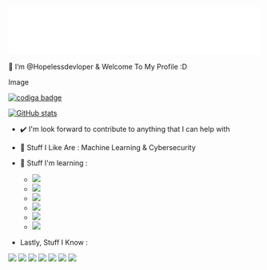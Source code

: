  ![](https://github.com/Hopelessdevloper/Hopelessdevloper/blob/main/2b692408-2bf4-4f7b-a60f-560198da3c8a.gif)

:space_invader: I’m @Hopelessdevloper & Welcome To My Profile :D

Image

<a href="https://app.codiga.io/public/user/github/Hopelessdevloper">
   <img src="https://api.codiga.io/public/badge/user/github/Hopelessdevloper?style=dark" alt="codiga badge" />
</a>

[![GitHub stats](https://github-readme-stats.vercel.app/api?username=hopelessdevloper&show_icons=true&theme=radical)]()
 

- ✔️ I'm look forward to contribute to anything that I can help with 

- 👀 Stuff I Like Are : Machine Learning & Cybersecurity
- 🌱 Stuff I'm learning :
  - <img src="https://img.shields.io/badge/React_Native-20232A?style=for-the-badge&logo=react&logoColor=61DAFB" />
   - <img src="https://img.shields.io/badge/Node.js-339933?style=for-the-badge&logo=nodedotjs&logoColor=white" />
    - <img src="https://img.shields.io/badge/React-20232A?style=for-the-badge&logo=react&logoColor=61DAFB" />
   - <img src="https://img.shields.io/badge/C%2B%2B-00599C?style=for-the-badge&logo=c%2B%2B&logoColor=white" />
   - <img src="https://img.shields.io/badge/C%23-239120?style=for-the-badge&logo=c-sharp&logoColor=white" />
  -  <img src="https://img.shields.io/badge/Java-ED8B00?style=for-the-badge&logo=java&logoColor=white" />
 - Lastly, Stuff I Know :
<p>
<img src="https://img.shields.io/badge/Python-3776AB?style=for-the-badge&logo=python&logoColor=white" />
  <img src="https://img.shields.io/badge/JavaScript-323330?style=for-the-badge&logo=javascript&logoColor=F7DF1E" />
  <img src="https://img.shields.io/badge/TypeScript-007ACC?style=for-the-badge&logo=typescript&logoColor=white" />
  <img src="https://img.shields.io/badge/C-00599C?style=for-the-badge&logo=c&logoColor=white" />
   <img src="https://img.shields.io/badge/PHP-777BB4?style=for-the-badge&logo=php&logoColor=white" />
   <img src="https://img.shields.io/badge/Go-00ADD8?style=for-the-badge&logo=go&logoColor=white" />
   <img src="https://img.shields.io/badge/json-5E5C5C?style=for-the-badge&logo=json&logoColor=white" />
</p>



<!---
Hopelessdevloper/Hopelessdevloper is a ✨ special ✨ repository because its `README.md` (this file) appears on your GitHub profile.
You can click the Preview link to take a look at your changes.
--->
